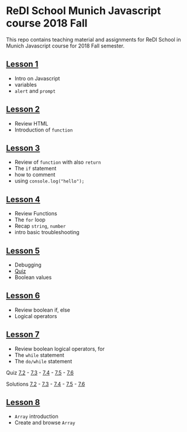 # ReDI School Munich Javascript course 2018 Fall
This repo contains teaching material and assignments for ReDI School in Munich Javascript course for 2018 Fall semester.


## [Lesson 1](https://redi-school.github.io/js-munich-2018-fall/lessons/lesson1/)
- Intro on Javascript
- variables
- `alert` and `prompt`


## [Lesson 2](https://redi-school.github.io/js-munich-2018-fall/lessons/lesson2/)
- Review HTML
- Introduction of `function`


## [Lesson 3](https://redi-school.github.io/js-munich-2018-fall/lessons/lesson3/)
- Review of `function` with also `return`
- The `if` statement
- how to comment
- using `console.log("hello");`

## [Lesson 4](https://redi-school.github.io/js-munich-2018-fall/lessons/lesson4/)
- Review Functions
- The `for` loop
- Recap `string`, `number`
- intro basic troubleshooting

## [Lesson 5](https://redi-school.github.io/js-munich-2018-fall/lessons/lesson5/)
- Debugging
- [Quiz](https://redi-school.github.io/js-munich-2018-fall/lesson4/quiz1/)
- Boolean values

## [Lesson 6](https://redi-school.github.io/js-munich-2018-fall/lessons/lesson6/)
- Review boolean if, else
- Logical operators

## [Lesson 7](https://redi-school.github.io/js-munich-2018-fall/lessons/lesson7/)
- Review boolean logical operators, for
- The `while` statement
- The `do/while` statement

Quiz [7.2](https://raw.githubusercontent.com/ReDI-School/js-munich-2018-fall/master/lessons/lesson7/starters/hw_7_2.js) - [7.3](https://raw.githubusercontent.com/ReDI-School/js-munich-2018-fall/master/lessons/lesson7/starters/hw_7_3.js) - [7.4](https://raw.githubusercontent.com/ReDI-School/js-munich-2018-fall/master/lessons/lesson7/starters/hw_7_4.js) - [7.5](https://raw.githubusercontent.com/ReDI-School/js-munich-2018-fall/master/lessons/lesson7/starters/hw_7_5.js) - [7.6](https://raw.githubusercontent.com/ReDI-School/js-munich-2018-fall/master/lessons/lesson7/starters/hw_7_6.js) 

Solutions [7.2](https://raw.githubusercontent.com/ReDI-School/js-munich-2018-fall/master/lessons/lesson7/solutions/hw_7_2.js) - [7.3](https://raw.githubusercontent.com/ReDI-School/js-munich-2018-fall/master/lessons/lesson7/solutions/hw_7_3.js) - [7.4](https://raw.githubusercontent.com/ReDI-School/js-munich-2018-fall/master/lessons/lesson7/solutions/hw_7_4.js) - [7.5](https://raw.githubusercontent.com/ReDI-School/js-munich-2018-fall/master/lessons/lesson7/solutions/hw_7_5.js) - [7.6](https://raw.githubusercontent.com/ReDI-School/js-munich-2018-fall/master/lessons/lesson7/solutions/hw_7_6.js)


## [Lesson 8](https://redi-school.github.io/js-munich-2018-fall/lessons/lesson8/)
- `Array` introduction
- Create and browse `Array`


